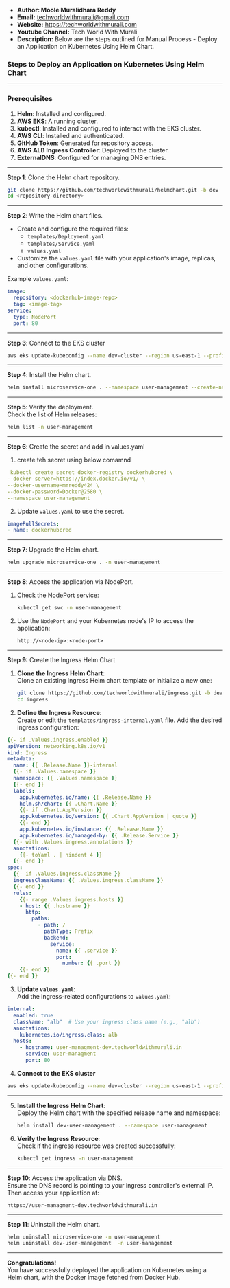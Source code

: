 + <b>Author: Moole Muralidhara Reddy</b></br>
+ <b>Email:</b> techworldwithmurali@gmail.com</br>
+ <b>Website:</b> https://techworldwithmurali.com </br>
+ <b>Youtube Channel:</b> Tech World With Murali</br>
+ <b>Description:</b> Below are the steps outlined for Manual Process - Deploy an Application on Kubernetes Using Helm Chart.</br>

### Steps to Deploy an Application on Kubernetes Using Helm Chart
---
### **Prerequisites**
1. **Helm**: Installed and configured.
2. **AWS EKS**: A running cluster.
3. **kubectl**: Installed and configured to interact with the EKS cluster.
4. **AWS CLI**: Installed and authenticated.
5. **GitHub Token**: Generated for repository access.
6. **AWS ALB Ingress Controller**: Deployed to the cluster.
7. **ExternalDNS**: Configured for managing DNS entries.

---

**Step 1**: Clone the Helm chart repository.  
```bash
git clone https://github.com/techworldwithmurali/helmchart.git -b dev
cd <repository-directory>
```
---

**Step 2**: Write the Helm chart files.  
- Create and configure the required files:  
  - `templates/Deployment.yaml`
  - `templates/Service.yaml`
  - `values.yaml`  
- Customize the `values.yaml` file with your application's image, replicas, and other configurations.  

Example `values.yaml`:  
```yaml
image:
  repository: <dockerhub-image-repo>
  tag: <image-tag>
service:
  type: NodePort
  port: 80
```
---
**Step 3**: Connect to the EKS cluster  
```bash
aws eks update-kubeconfig --name dev-cluster --region us-east-1 --profile dev
```
---

**Step 4**: Install the Helm chart.  
```bash
helm install microservice-one . --namespace user-management --create-namespace
```

---

**Step 5**: Verify the deployment.  
Check the list of Helm releases:  
```bash
helm list -n user-management
```

---

**Step 6**: Create the secret and add in values.yaml
1. create teh secret using below comamnd

```yaml
 kubectl create secret docker-registry dockerhubcred \
--docker-server=https://index.docker.io/v1/ \
--docker-username=mmreddy424 \
--docker-password=Docker@2580 \
--namespace user-management
```
2. Update `values.yaml` to use the secret.
```yaml
imagePullSecrets:
- name: dockerhubcred
```
---

**Step 7**: Upgrade the Helm chart.  
```bash
helm upgrade microservice-one . -n user-management
```

---

**Step 8**: Access the application via NodePort.  
1. Check the NodePort service:  
   ```bash
   kubectl get svc -n user-management
   ```
2. Use the `NodePort` and your Kubernetes node's IP to access the application:  
   ```
   http://<node-ip>:<node-port>
   ```

---

**Step 9:** Create the Ingress Helm Chart  

1. **Clone the Ingress Helm Chart**:  
   Clone an existing Ingress Helm chart template or initialize a new one:  
   ```bash
   git clone https://github.com/techworldwithmurali/ingress.git -b dev
   cd ingress
   ```

2. **Define the Ingress Resource**:  
   Create or edit the `templates/ingress-internal.yaml` file. Add the desired ingress configuration:  
```yaml
{{- if .Values.ingress.enabled }}
apiVersion: networking.k8s.io/v1
kind: Ingress
metadata:
  name: {{ .Release.Name }}-internal
  {{- if .Values.namespace }}
  namespace: {{ .Values.namespace }}
  {{- end }}
  labels:
    app.kubernetes.io/name: {{ .Release.Name }}
    helm.sh/chart: {{ .Chart.Name }}
    {{- if .Chart.AppVersion }}
    app.kubernetes.io/version: {{ .Chart.AppVersion | quote }}
    {{- end }}
    app.kubernetes.io/instance: {{ .Release.Name }}
    app.kubernetes.io/managed-by: {{ .Release.Service }}
  {{- with .Values.ingress.annotations }}
  annotations:
    {{- toYaml . | nindent 4 }}
  {{- end }}
spec:
  {{- if .Values.ingress.className }}
  ingressClassName: {{ .Values.ingress.className }}
  {{- end }}
  rules:
    {{- range .Values.ingress.hosts }}
    - host: {{ .hostname }}
      http:
        paths:
          - path: /
            pathType: Prefix
            backend:
              service:
                name: {{ .service }}
                port:
                  number: {{ .port }}
    {{- end }}
{{- end }}


```

3. **Update `values.yaml`**:  
   Add the ingress-related configurations to `values.yaml`:  
```yaml
internal:
  enabled: true
  className: "alb"  # Use your ingress class name (e.g., "alb")
  annotations:
    kubernetes.io/ingress.class: alb
  hosts:
    - hostname: user-managment-dev.techworldwithmurali.in
      service: user-managment
      port: 80
   ```
4. **Connect to the EKS cluster**
```bash
aws eks update-kubeconfig --name dev-cluster --region us-east-1 --profile dev
```
---
5. **Install the Ingress Helm Chart**:  
   Deploy the Helm chart with the specified release name and namespace:  
   ```bash
   helm install dev-user-management . --namespace user-management
   ```

6. **Verify the Ingress Resource**:  
   Check if the ingress resource was created successfully:  
   ```bash
   kubectl get ingress -n user-management
   ```
---   

**Step 10**: Access the application via DNS.  
Ensure the DNS record is pointing to your ingress controller's external IP. Then access your application at:  
```
https://user-managment-dev.techworldwithmurali.in
```
---
**Step 11**: Uninstall the Helm chart.  
```bash
helm uninstall microservice-one -n user-management
helm uninstall dev-user-management  -n user-management
```
---
**Congratulations!**  
You have successfully deployed the application on Kubernetes using a Helm chart, with the Docker image fetched from Docker Hub.
